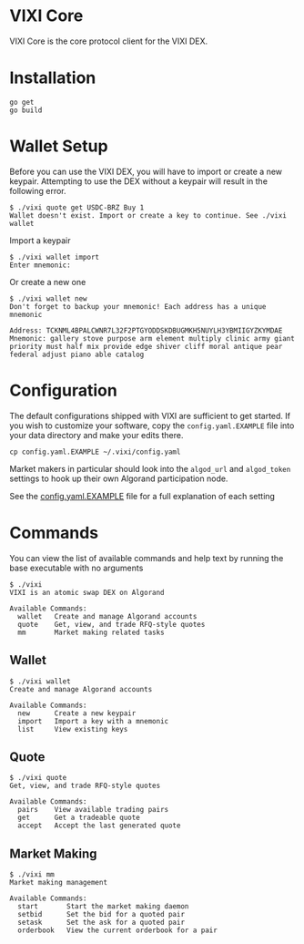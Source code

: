 # VIXI Core

VIXI Core is the core protocol client for the VIXI DEX. 

# Installation

```
go get
go build
```

# Wallet Setup

Before you can use the VIXI DEX, you will have to import or create a new keypair. 
Attempting to use the DEX without a keypair will result in the following error.

```
$ ./vixi quote get USDC-BRZ Buy 1
Wallet doesn't exist. Import or create a key to continue. See ./vixi wallet
```

Import a keypair

```
$ ./vixi wallet import
Enter mnemonic: 
```

Or create a new one

```
$ ./vixi wallet new
Don't forget to backup your mnemonic! Each address has a unique mnemonic

Address: TCKNML4BPALCWNR7L32F2PTGYODDSKDBUGMKH5NUYLH3YBMIIGYZKYMDAE
Mnemonic: gallery stove purpose arm element multiply clinic army giant priority must half mix provide edge shiver cliff moral antique pear federal adjust piano able catalog
```

# Configuration

The default configurations shipped with VIXI are sufficient to get started. 
If you wish to customize your software, copy the `config.yaml.EXAMPLE` file into your data directory and make your edits there. 

```
cp config.yaml.EXAMPLE ~/.vixi/config.yaml
```

Market makers in particular should look into the `algod_url` and `algod_token` settings to hook up their own Algorand participation node.

See the [config.yaml.EXAMPLE](config.yaml.EXAMPLE) file for a full explanation of each setting

# Commands

You can view the list of available commands and help text by running the base executable with no arguments

```
$ ./vixi
VIXI is an atomic swap DEX on Algorand

Available Commands:
  wallet   Create and manage Algorand accounts
  quote    Get, view, and trade RFQ-style quotes
  mm       Market making related tasks
```

## Wallet

```
$ ./vixi wallet
Create and manage Algorand accounts

Available Commands:
  new      Create a new keypair
  import   Import a key with a mnemonic
  list     View existing keys
```

## Quote

```
$ ./vixi quote
Get, view, and trade RFQ-style quotes

Available Commands:
  pairs    View available trading pairs
  get      Get a tradeable quote
  accept   Accept the last generated quote
```

## Market Making

```
$ ./vixi mm
Market making management

Available Commands:
  start       Start the market making daemon
  setbid      Set the bid for a quoted pair
  setask      Set the ask for a quoted pair
  orderbook   View the current orderbook for a pair
```
